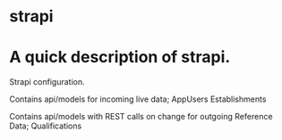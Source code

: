 # strapi

A quick description of strapi.
=======

Strapi configuration.

Contains api/models for incoming live data;
AppUsers
Establishments

Contains api/models with REST calls on change for outgoing Reference Data;
Qualifications

